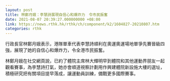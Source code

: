 ```yaml
---
layout: post
title: 林鄭月娥：李慧詩展現自信心和爆炸力　令市民振奮
date: 2021-08-07 20:39:27.000000000 +08:00
link: https://news.rthk.hk/rthk/ch/component/k2/1604827-20210807.htm
categories: rthk
---
```


行政長官林鄭月娥表示，港隊單車代表李慧詩順利在奧運奧運場地單爭先賽晉級四強，展現了她的自信心和爆炸力，令全港市民振奮。

林鄭月娥在社交網頁說，已約了體院主席林大輝明早到體院和其他運動界朋友一起觀看賽事，為李慧詩打氣，她亦會順道視察計劃用作興建體院新設施大樓的選址，積極研究把有關項目提早落成，讓運動員訓練，備戰更多國際賽事。
